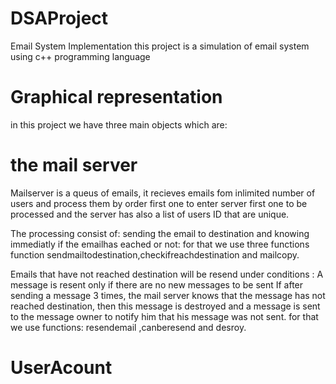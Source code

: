 # DSAProject
Email System Implementation
this project is a simulation of email system using c++ programming language 

 # Graphical representation 
in this project we have three main objects which are:

# the mail server 
Mailserver is a queus of emails, it recieves emails fom inlimited number of users and process them by order first one to enter server first one to be processed and the server has also a list of users ID that are unique.

The processing consist of:
sending the email to destination and knowing immediatly if the emailhas eached or not: 
for that we use three functions function sendmailtodestination,checkifreachdestination and mailcopy.

Emails that have not reached destination will be resend under conditions :
A message is resent only if there are no new messages to be sent
If after sending a message 3 times, the mail server knows that the message has not reached
destination, then this message is destroyed and a message is sent to the message owner to notify him that his message was not sent.
for that we use functions: resendemail ,canberesend and desroy.

# UserAcount

